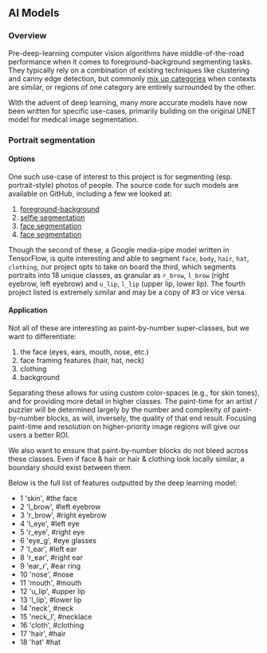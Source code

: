 ## **AI Models**

### **Overview**

Pre-deep-learning computer vision algorithms have middle-of-the-road performance when it comes to foreground-background segmenting tasks. They typically rely on a combination of existing techniques like clustering and canny edge detection, but commonly [mix up categories](https://medium.com/@muhammadsabih56/background-subtraction-in-computer-vision-402ddc79cb1b) when contexts are similar, or regions of one category are entirely surrounded by the other.

With the advent of deep learning, many more accurate models have now been written for specific use-cases, primarily building on the original UNET model for medical image segmentation.


### **Portrait segmentation**

#### **Options**

One such use-case of interest to this project is for segmenting (esp. portrait-style) photos of people. The source code for such models are available on GitHub, including a few we looked at:

 1. [foreground-background](https://github.com/by321/me2net/blob/main/readme.md)
 2. [selfie segmentation](https://mediapipe-studio.webapps.google.com/demo/image_segmenter)
 3. [face segmentation](https://github.com/zllrunning/face-parsing.PyTorch)
 4. [face segmentation](https://huggingface.co/jonathandinu/face-parsing)

Though the second of these, a Google media-pipe model written in TensorFlow, is quite interesting and able to segment `face`, `body`, `hair`, `hat`, `clothing`, our project opts to take on board the third, which segments portraits into 18 unique classes, as granular as `r_brow`, `l_brow` (right eyebrow, left eyebrow) and `u_lip`, `l_lip` (upper lip, lower lip). The fourth project listed is extremely similar and may be a copy of #3 or vice versa.

#### **Application**

Not all of these are interesting as paint-by-number super-classes, but we want to differentiate:

1. the face (eyes, ears, mouth, nose, etc.)
2. face framing features (hair, hat, neck)
3. clothing
4. background

Separating these allows for using custom color-spaces (e.g., for skin tones), and for providing more detail in higher classes. The paint-time for an artist / puzzler will be determined largely by the number and complexity of paint-by-number blocks, as will, inversely, the quality of that end result. Focusing paint-time and resolution on higher-priority image regions will give our users a better ROI.

We also want to ensure that paint-by-number blocks do not bleed across these classes. Even if face & hair or hair & clothing look locally similar, a boundary should exist between them.

Below is the full list of features outputted by the deep learning model:

 - 1 'skin', #the face
 - 2 'l_brow', #left eyebrow
 - 3 'r_brow', #right eyebrow
 - 4 'l_eye', #left eye
 - 5 'r_eye', #right eye
 - 6 'eye_g', #eye glasses
 - 7 'l_ear', #left ear
 - 8 'r_ear', #right ear
 - 9 'ear_r', #ear ring
 - 10 'nose', #nose
 - 11 'mouth', #mouth
 - 12 'u_lip', #upper lip
 - 13 'l_lip', #lower lip
 - 14 'neck', #neck
 - 15 'neck_l', #necklace
 - 16 'cloth', #clothing
 - 17 'hair', #hair
 - 18 'hat' #hat